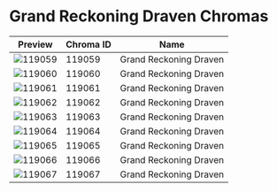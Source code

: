 # Grand Reckoning Draven Chromas



| Preview | Chroma ID | Name |
|---------|-----------|------|
| ![119059](https://raw.communitydragon.org/latest/plugins/rcp-be-lol-game-data/global/default/v1/champion-chroma-images/119/119059.png) | 119059 | Grand Reckoning Draven |
| ![119060](https://raw.communitydragon.org/latest/plugins/rcp-be-lol-game-data/global/default/v1/champion-chroma-images/119/119060.png) | 119060 | Grand Reckoning Draven |
| ![119061](https://raw.communitydragon.org/latest/plugins/rcp-be-lol-game-data/global/default/v1/champion-chroma-images/119/119061.png) | 119061 | Grand Reckoning Draven |
| ![119062](https://raw.communitydragon.org/latest/plugins/rcp-be-lol-game-data/global/default/v1/champion-chroma-images/119/119062.png) | 119062 | Grand Reckoning Draven |
| ![119063](https://raw.communitydragon.org/latest/plugins/rcp-be-lol-game-data/global/default/v1/champion-chroma-images/119/119063.png) | 119063 | Grand Reckoning Draven |
| ![119064](https://raw.communitydragon.org/latest/plugins/rcp-be-lol-game-data/global/default/v1/champion-chroma-images/119/119064.png) | 119064 | Grand Reckoning Draven |
| ![119065](https://raw.communitydragon.org/latest/plugins/rcp-be-lol-game-data/global/default/v1/champion-chroma-images/119/119065.png) | 119065 | Grand Reckoning Draven |
| ![119066](https://raw.communitydragon.org/latest/plugins/rcp-be-lol-game-data/global/default/v1/champion-chroma-images/119/119066.png) | 119066 | Grand Reckoning Draven |
| ![119067](https://raw.communitydragon.org/latest/plugins/rcp-be-lol-game-data/global/default/v1/champion-chroma-images/119/119067.png) | 119067 | Grand Reckoning Draven |